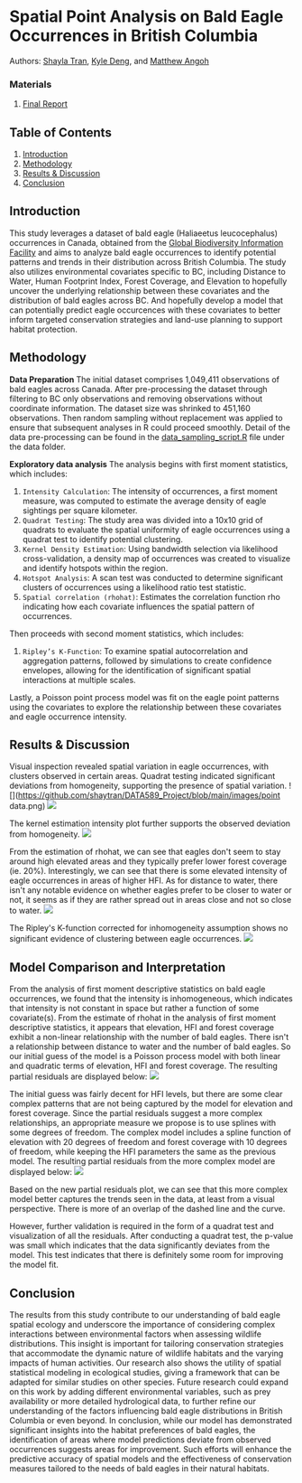 # Spatial Point Analysis on Bald Eagle Occurrences in British Columbia
Authors: [Shayla Tran](https://github.com/shaytran), [Kyle Deng](https://github.com/kt1720), and [Matthew Angoh](https://github.com/mattangoh)

### Materials
1. [Final Report](https://docs.google.com/document/d/1DklH4858WhwPIeSn-WrS2D9ETP8_NYhxy3HKNeKvrLc/edit?usp=sharing)

## Table of Contents
1. [Introduction](#introduction)
2. [Methodology](#methodology)
3. [Results & Discussion](#results--discussion)
4. [Conclusion](#conclusion)

## Introduction
This study leverages a dataset of bald eagle (Haliaeetus leucocephalus) occurrences in Canada, obtained from the [Global Biodiversity Information Facility](https://www.gbif.org/occurrence/download/0190555-240321170329656) and aims to analyze bald eagle occurrences to identify potential patterns and trends in their distribution across British Columbia. The study also utilizes environmental covariates specific to BC, including Distance to Water, Human Footprint Index, Forest Coverage, and Elevation to hopefully uncover the underlying relationship between these covariates and the distribution of bald eagles across BC. And hopefully develop a model that can potentially predict eagle occurcences with these covariates to better inform targeted conservation strategies and land-use planning to support habitat protection.

## Methodology
**Data Preparation**
The initial dataset comprises 1,049,411 observations of bald eagles across Canada. After pre-processing the dataset through filtering to BC only observations and removing observations without coordinate information. The dataset size was shrinked to 451,160 observations. Then random sampling without replacement was applied to ensure that subsequent analyses in R could proceed smoothly. Detail of the data pre-processing can be found in the [data_sampling_script.R](https://github.com/shaytran/DATA589_Project/blob/main/data/data_sampling_script.R) file under the data folder. 

**Exploratory data analysis**
The analysis begins with first moment statistics, which includes: 
1. `Intensity Calculation`: The intensity of occurrences, a first moment measure, was computed to estimate the average density of eagle sightings per square kilometer.
2. `Quadrat Testing`: The study area was divided into a 10x10 grid of quadrats to evaluate the spatial uniformity of eagle occurrences using a quadrat test to identify potential clustering.
3. `Kernel Density Estimation`: Using bandwidth selection via likelihood cross-validation, a density map of occurrences was created to visualize and identify hotspots within the region.
4. `Hotspot Analysis`: A scan test was conducted to determine significant clusters of occurrences using a likelihood ratio test statistic.
5. `Spatial correlation (rhohat)`: Estimates the correlation function rho indicating how each covariate influences the spatial pattern of occurrences.

Then proceeds with second moment statistics, which includes:
1. `Ripley’s K-Function`: To examine spatial autocorrelation and aggregation patterns, followed by simulations to create confidence envelopes, allowing for the identification of significant spatial interactions at multiple scales.

Lastly, a Poisson point process model was fit on the eagle point patterns using the covariates to explore the relationship between these covariates and eagle occurrence intensity.

## Results & Discussion
Visual inspection revealed spatial variation in eagle occurrences, with clusters observed in certain areas. Quadrat testing indicated significant deviations from homogeneity, supporting the presence of spatial variation.
![](https://github.com/shaytran/DATA589_Project/blob/main/images/point data.png)
![](https://github.com/shaytran/DATA589_Project/blob/main/images/quadrat.png)

The kernel estimation intensity plot further supports the observed deviation from homogeneity.
![](https://github.com/shaytran/DATA589_Project/blob/main/images/kernel.png)

From the estimation of rhohat, we can see that eagles don't seem to stay around high elevated areas and they typically prefer lower forest coverage (ie. 20%). Interestingly, we can see that there is some elevated intensity of eagle occurrences in areas of higher HFI. As for distance to water, there isn't any notable evidence on whether eagles prefer to be closer to water or not, it seems as if they are rather spread out in areas close and not so close to water. 
![](https://github.com/shaytran/DATA589_Project/blob/main/images/rhohat.png)

The Ripley's K-function corrected for inhomogeneity assumption shows no significant evidence of clustering between eagle occurrences. 
![](https://github.com/shaytran/DATA589_Project/blob/main/images/ripleyk.png)

## Model Comparison and Interpretation
From the analysis of first moment descriptive statistics on bald eagle occurrences, we found that the intensity is inhomogeneous, which indicates that intensity is not constant in space but rather a function of some covariate(s). 
From the estimate of rhohat in the analysis of first moment descriptive statistics, it appears that elevation, HFI and forest coverage exhibit a non-linear relationship with the number of bald eagles. There isn't a relationship between distance to water and the number of bald eagles. So our initial guess of the model is a Poisson process model with both linear and quadratic terms of elevation, HFI and forest coverage. The resulting partial residuals are displayed below:
![](https://github.com/shaytran/DATA589_Project/blob/main/images/initialpr.png)

The initial guess was fairly decent for HFI levels, but there are some clear complex patterns that are not being captured by the model for elevation and forest coverage. Since the partial residuals suggest a more complex relationships, an appropriate measure we propose is to use splines with some degrees of freedom. The complex model includes a spline function of elevation with 20 degrees of freedom and forest coverage with 10 degrees of freedom, while keeping the HFI parameters the same as the previous model. The resulting partial residuals from the more complex model are displayed below:
![](https://github.com/shaytran/DATA589_Project/blob/main/images/complex_pr.png)

Based on the new partial residuals plot, we can see that this more complex model better captures the trends seen in the data, at least from a visual perspective. There is more of an overlap of the dashed line and the curve.

However, further validation is required in the form of a quadrat test and visualization of all the residuals. After conducting a quadrat test, the p-value was small which indicates that the data significantly deviates from the model. This test indicates that there is definitely some room for improving the model fit.

## Conclusion
The results from this study contribute to our understanding of bald eagle spatial ecology and underscore the importance of considering complex interactions between environmental factors when assessing wildlife distributions. This insight is important for tailoring conservation strategies that accommodate the dynamic nature of wildlife habitats and the varying impacts of human activities. Our research also shows the utility of spatial statistical modeling in ecological studies, giving a framework that can be adapted for similar studies on other species. Future research could expand on this work by adding different environmental variables, such as prey availability or more detailed hydrological data, to further refine our understanding of the factors influencing bald eagle distributions in British Columbia or even beyond.
In conclusion, while our model has demonstrated significant insights into the habitat preferences of bald eagles, the identification of areas where model predictions deviate from observed occurrences suggests areas for improvement. Such efforts will enhance the predictive accuracy of spatial models and the effectiveness of conservation measures tailored to the needs of bald eagles in their natural habitats.


